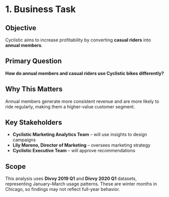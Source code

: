 # 1. Business Task

## Objective
Cyclistic aims to increase profitability by converting **casual riders** into **annual members**.

## Primary Question
**How do annual members and casual riders use Cyclistic bikes differently?**

## Why This Matters
Annual members generate more consistent revenue and are more likely to ride regularly, making them a higher-value customer segment.

## Key Stakeholders
- **Cyclistic Marketing Analytics Team** – will use insights to design campaigns
- **Lily Moreno, Director of Marketing** – oversees marketing strategy
- **Cyclistic Executive Team** – will approve recommendations

## Scope
This analysis uses **Divvy 2019 Q1** and **Divvy 2020 Q1** datasets, representing January–March usage patterns. These are winter months in Chicago, so findings may not reflect full-year behavior.